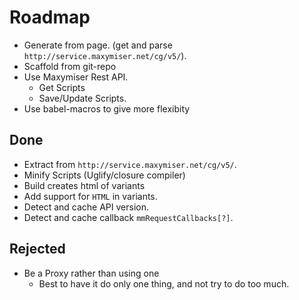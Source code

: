 # Roadmap

- Generate from page. (get and parse `http://service.maxymiser.net/cg/v5/`).
- Scaffold from git-repo
- Use Maxymiser Rest API.
  - Get Scripts
  - Save/Update Scripts.
- Use babel-macros to give more flexibity

## Done

- Extract from `http://service.maxymiser.net/cg/v5/`.
- Minify Scripts (Uglify/closure compiler)
- Build creates html of variants
- Add support for `HTML` in variants.
- Detect and cache API version.
- Detect and cache callback `mmRequestCallbacks[?]`.

## Rejected

- Be a Proxy rather than using one
  - Best to have it do only one thing, and not try to do too much.
